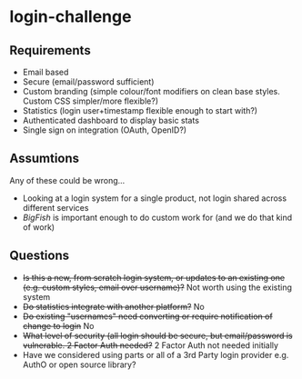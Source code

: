 # login-challenge

## Requirements

* Email based
* Secure (email/password sufficient)
* Custom branding (simple colour/font modifiers on clean base styles. Custom CSS simpler/more flexible?)
* Statistics (login user+timestamp flexible enough to start with?)
* Authenticated dashboard to display basic stats
* Single sign on integration (OAuth, OpenID?)

## Assumtions

Any of these could be wrong...

* Looking at a login system for a single product, not login shared across different services
* *BigFish* is important enough to do custom work for (and we do that kind of work)

## Questions

* ~~Is this a new, from scratch login system, or updates to an existing one (e.g. custom styles, email over username)?~~ Not worth using the existing system
* ~~Do statistics integrate with another platform?~~ No
* ~~Do existing "usernames" need converting or require notification of change to login~~ No
* ~~What level of security (all login should be secure, but email/password is vulnerable. 2 Factor Auth needed?~~ 2 Factor Auth not needed initially
* Have we considered using parts or all of a 3rd Party login provider e.g. AuthO or open source library?
